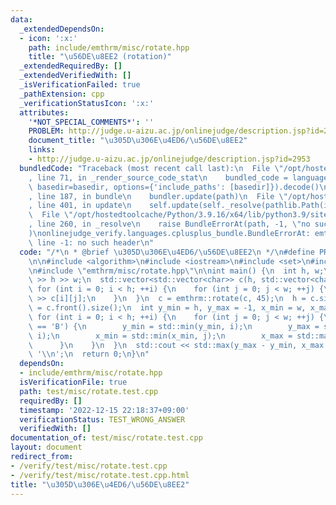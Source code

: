 ```yaml
---
data:
  _extendedDependsOn:
  - icon: ':x:'
    path: include/emthrm/misc/rotate.hpp
    title: "\u56DE\u8EE2 (rotation)"
  _extendedRequiredBy: []
  _extendedVerifiedWith: []
  _isVerificationFailed: true
  _pathExtension: cpp
  _verificationStatusIcon: ':x:'
  attributes:
    '*NOT_SPECIAL_COMMENTS*': ''
    PROBLEM: http://judge.u-aizu.ac.jp/onlinejudge/description.jsp?id=2953
    document_title: "\u305D\u306E\u4ED6/\u56DE\u8EE2"
    links:
    - http://judge.u-aizu.ac.jp/onlinejudge/description.jsp?id=2953
  bundledCode: "Traceback (most recent call last):\n  File \"/opt/hostedtoolcache/Python/3.9.16/x64/lib/python3.9/site-packages/onlinejudge_verify/documentation/build.py\"\
    , line 71, in _render_source_code_stat\n    bundled_code = language.bundle(stat.path,\
    \ basedir=basedir, options={'include_paths': [basedir]}).decode()\n  File \"/opt/hostedtoolcache/Python/3.9.16/x64/lib/python3.9/site-packages/onlinejudge_verify/languages/cplusplus.py\"\
    , line 187, in bundle\n    bundler.update(path)\n  File \"/opt/hostedtoolcache/Python/3.9.16/x64/lib/python3.9/site-packages/onlinejudge_verify/languages/cplusplus_bundle.py\"\
    , line 401, in update\n    self.update(self._resolve(pathlib.Path(included), included_from=path))\n\
    \  File \"/opt/hostedtoolcache/Python/3.9.16/x64/lib/python3.9/site-packages/onlinejudge_verify/languages/cplusplus_bundle.py\"\
    , line 260, in _resolve\n    raise BundleErrorAt(path, -1, \"no such header\"\
    )\nonlinejudge_verify.languages.cplusplus_bundle.BundleErrorAt: emthrm/misc/rotate.hpp:\
    \ line -1: no such header\n"
  code: "/*\n * @brief \u305D\u306E\u4ED6/\u56DE\u8EE2\n */\n#define PROBLEM \"http://judge.u-aizu.ac.jp/onlinejudge/description.jsp?id=2953\"\
    \n\n#include <algorithm>\n#include <iostream>\n#include <set>\n#include <vector>\n\
    \n#include \"emthrm/misc/rotate.hpp\"\n\nint main() {\n  int h, w;\n  std::cin\
    \ >> h >> w;\n  std::vector<std::vector<char>> c(h, std::vector<char>(w));\n \
    \ for (int i = 0; i < h; ++i) {\n    for (int j = 0; j < w; ++j) {\n      std::cin\
    \ >> c[i][j];\n    }\n  }\n  c = emthrm::rotate(c, 45);\n  h = c.size();\n  w\
    \ = c.front().size();\n  int y_min = h, y_max = -1, x_min = w, x_max = -1;\n \
    \ for (int i = 0; i < h; ++i) {\n    for (int j = 0; j < w; ++j) {\n      if (c[i][j]\
    \ == 'B') {\n        y_min = std::min(y_min, i);\n        y_max = std::max(y_max,\
    \ i);\n        x_min = std::min(x_min, j);\n        x_max = std::max(x_max, j);\n\
    \      }\n    }\n  }\n  std::cout << std::max(y_max - y_min, x_max - x_min) <<\
    \ '\\n';\n  return 0;\n}\n"
  dependsOn:
  - include/emthrm/misc/rotate.hpp
  isVerificationFile: true
  path: test/misc/rotate.test.cpp
  requiredBy: []
  timestamp: '2022-12-15 22:18:37+09:00'
  verificationStatus: TEST_WRONG_ANSWER
  verifiedWith: []
documentation_of: test/misc/rotate.test.cpp
layout: document
redirect_from:
- /verify/test/misc/rotate.test.cpp
- /verify/test/misc/rotate.test.cpp.html
title: "\u305D\u306E\u4ED6/\u56DE\u8EE2"
---
```

